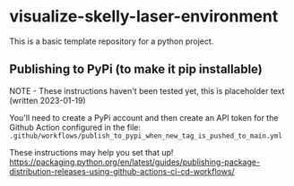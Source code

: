 # visualize-skelly-laser-environment

This is a basic template repository for a python project. 

## Publishing to PyPi (to make it pip installable)

NOTE - These instructions haven't been tested yet, this is placeholder text (written 2023-01-19)

You'll need to create a PyPi account and then create an API token for the Github Action configured in the file: `.github/workflows/publish_to_pypi_when_new_tag_is_pushed_to_main.yml` 

These instructions may help you set that up! https://packaging.python.org/en/latest/guides/publishing-package-distribution-releases-using-github-actions-ci-cd-workflows/